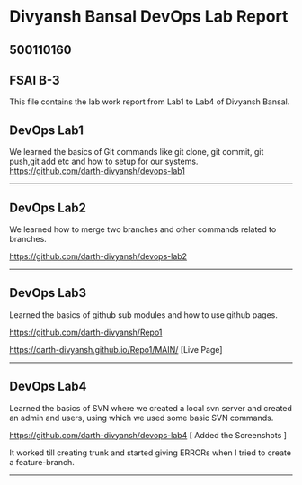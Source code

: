 # Divyansh Bansal DevOps Lab Report

## 500110160
## FSAI B-3

This file contains the lab work report from Lab1 to Lab4 of Divyansh Bansal.

## DevOps Lab1

We learned the basics of Git commands like git clone, git commit, git push,git add etc and how to setup for our systems. 
https://github.com/darth-divyansh/devops-lab1

---

## DevOps Lab2

We learned how to merge two branches and other commands related to branches.

https://github.com/darth-divyansh/devops-lab2

---

## DevOps Lab3

Learned the basics of github sub modules and how to use github pages.

https://github.com/darth-divyansh/Repo1

https://darth-divyansh.github.io/Repo1/MAIN/ [Live Page]

---

## DevOps Lab4

Learned the basics of SVN where we created a local svn server and created an admin and users, using which we used some basic SVN commands.

https://github.com/darth-divyansh/devops-lab4 [ Added the Screenshots ]

It worked till creating trunk and started giving ERRORs when I tried to create a feature-branch.

---